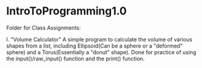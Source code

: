 # IntroToProgramming1.0
Folder for Class Assignments:

I. "Volume Calculator"
A simple program to calculate the volume of various shapes from a list,
including Ellipsoid(Can be a sphere or a "deformed" sphere) and a Torus(Essentially a "donut" shape).
Done for practice of using the input()/raw_input() function and the print() function. 
